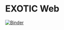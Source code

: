 # EXOTIC Web

[![Binder](https://mybinder.org/badge_logo.svg)](https://mybinder.org/v2/gh/Prithwis-2023/EXOTIC-Web/main?labpath=EXOTIC.ipynb)
